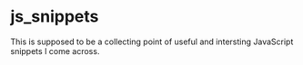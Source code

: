 # js_snippets

This is supposed to be a collecting point of useful and intersting JavaScript snippets I come across.
